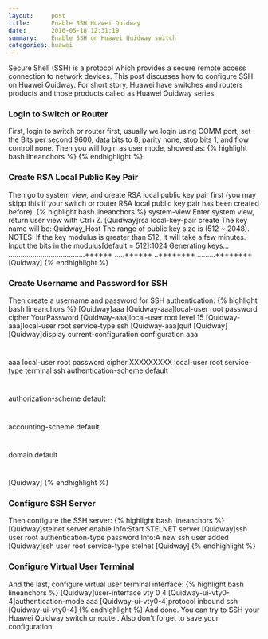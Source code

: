 ```yaml
---
layout:     post
title:      Enable SSH Huawei Quidway
date:       2016-05-18 12:31:19
summary:    Enable SSH on Huawei Quidway switch
categories: huawei
---
```


Secure Shell (SSH) is a protocol which provides a secure remote access connection to network devices. This post discusses how to configure SSH on Huawei Quidway. For short story, Huawei have switches and routers products and those products called as Huawei Quidway series.

### Login to Switch or Router
First, login to switch or router first, usually we login using COMM port, set the Bits per second 9600, data bits to 8, parity none, stop bits 1, and flow controll none. Then you will login as user mode, showed as:
{% highlight bash lineanchors %}
<Quidway>
{% endhighlight %}

### Create RSA Local Public Key Pair
Then go to system view, and create RSA local public key pair first (you may skipp this if your switch or router RSA local public key pair has been created before).
{% highlight bash lineanchors %}
<Quidway> system-view
 Enter system view, return user view with Ctrl+Z.
[Quidway]rsa local-key-pair create
 The key name will be: Quidway_Host
 The range of public key size is (512 ~ 2048).
 NOTES: If the key modulus is greater than 512,
 It will take a few minutes.
 Input the bits in the modulus[default = 512]:1024
 Generating keys...
 ......................................++++++
 .....++++++
 ..++++++++
 .........++++++++
[Quidway]
{% endhighlight %}

### Create Username and Password for SSH
Then create a username and password for SSH authentication:
{% highlight bash lineanchors %}
[Quidway]aaa
[Quidway-aaa]local-user root password cipher YourPassword
[Quidway-aaa]local-user root level 15
[Quidway-aaa]local-user root service-type ssh
[Quidway-aaa]quit
[Quidway]
 [Quidway]display current-configuration configuration aaa
 #
 aaa
  local-user root password cipher XXXXXXXXX
  local-user root service-type terminal ssh
  authentication-scheme default
  #
  authorization-scheme default
  #
  accounting-scheme default
  #
  domain default
  #
 #
[Quidway]
{% endhighlight %}

### Configure SSH Server
Then configure the SSH server:
{% highlight bash lineanchors %}
[Quidway]stelnet server enable
Info:Start STELNET server
[Quidway]ssh user root authentication-type password
Info:A new ssh user added
[Quidway]ssh user root service-type stelnet
[Quidway]
{% endhighlight %}

### Configure Virtual User Terminal
And the last, configure virtual user terminal interface:
{% highlight bash lineanchors %}
[Quidway]user-interface vty 0 4
[Quidway-ui-vty0-4]authentication-mode aaa
[Quidway-ui-vty0-4]protocol inbound ssh
[Quidway-ui-vty0-4]
{% endhighlight %}
And done. You can try to SSH your Huawei Quidway switch or router. Also don't forget to save your configuration.
